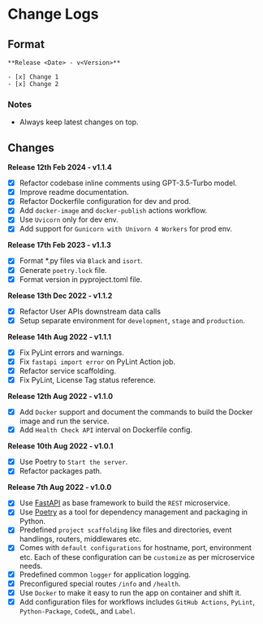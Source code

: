 # Change Logs

## Format

```
**Release <Date> - v<Version>**

- [x] Change 1
- [x] Change 2
```

### Notes

* Always keep latest changes on top.

## Changes

**Release 12th Feb 2024 - v1.1.4**

- [x] Refactor codebase inline comments using GPT-3.5-Turbo model.
- [x] Improve readme documentation.
- [x] Refactor Dockerfile configuration for dev and prod.
- [x] Add `docker-image` and `docker-publish` actions workflow.
- [x] Use `Uvicorn` only for dev env.
- [x] Add support for `Gunicorn with Univorn 4 Workers` for prod env.

**Release 17th Feb 2023 - v1.1.3**

- [x] Format *.py files via `Black` and `isort`.
- [x] Generate `poetry.lock` file.
- [x] Format version in pyproject.toml file.

**Release 13th Dec 2022 - v1.1.2**

- [x] Refactor User APIs downstream data calls
- [x] Setup separate environment for `development`, `stage` and `production`.

**Release 14th Aug 2022 - v1.1.1**

- [x] Fix PyLint errors and warnings.
- [x] Fix `fastapi import error` on PyLint Action job.
- [x] Refactor service scaffolding.
- [x] Fix PyLint, License Tag status reference.

**Release 12th Aug 2022 - v1.1.0**

- [x] Add `Docker` support and document the commands to build the Docker image and run the service.
- [x] Add `Health Check API` interval on Dockerfile config.

**Release 10th Aug 2022 - v1.0.1**

- [x] Use Poetry to `Start the server`.
- [x] Refactor packages path.

**Release 7th Aug 2022 - v1.0.0**

- [x] Use [FastAPI](https://fastapi.tiangolo.com/) as base framework to build the `REST` microservice.
- [x] Use [Poetry](https://python-poetry.org/docs/) as a tool for dependency management and packaging in Python.
- [x] Predefined `project scaffolding` like files and directories, event handlings, routers, middlewares etc.
- [x] Comes with `default configurations` for hostname, port, environment etc. Each of these configuration can be `customize` as per microservice needs.
- [x] Predefined common `logger` for application logging.
- [x] Preconfigured special routes `/info` and `/health`.
- [x] Use `Docker` to make it easy to run the app on container and shift it.
- [x] Add configuration files for workflows includes `GitHub Actions`, `PyLint`, `Python-Package`, `CodeQL`, and `Label`.
